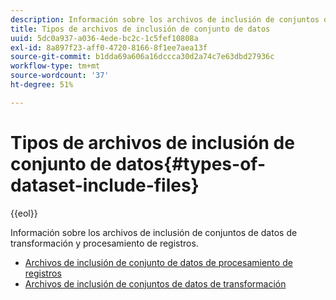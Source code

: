 ```yaml
---
description: Información sobre los archivos de inclusión de conjuntos de datos de transformación y procesamiento de registros.
title: Tipos de archivos de inclusión de conjunto de datos
uuid: 5dc0a937-a036-4ede-bc2c-1c5fef10808a
exl-id: 8a897f23-aff0-4720-8166-8f1ee7aea13f
source-git-commit: b1dda69a606a16dccca30d2a74c7e63dbd27936c
workflow-type: tm+mt
source-wordcount: '37'
ht-degree: 51%

---
```


# Tipos de archivos de inclusión de conjunto de datos{#types-of-dataset-include-files}

{{eol}}

Información sobre los archivos de inclusión de conjuntos de datos de transformación y procesamiento de registros.

* [Archivos de inclusión de conjunto de datos de procesamiento de registros](../../../../home/c-dataset-const-proc/c-dataset-inc-files/c-types-dataset-inc-files/c-log-proc-dataset-inc-files/c-log-proc-dataset-inc-files.md#concept-999475a22519432e98844622ca95b6ab)
* [Archivos de inclusión de conjuntos de datos de transformación](../../../../home/c-dataset-const-proc/c-dataset-inc-files/c-types-dataset-inc-files/c-trans-dataset-inc-files.md#concept-c64aa78ed9ce40b8a0f4932c82ff5ace)
